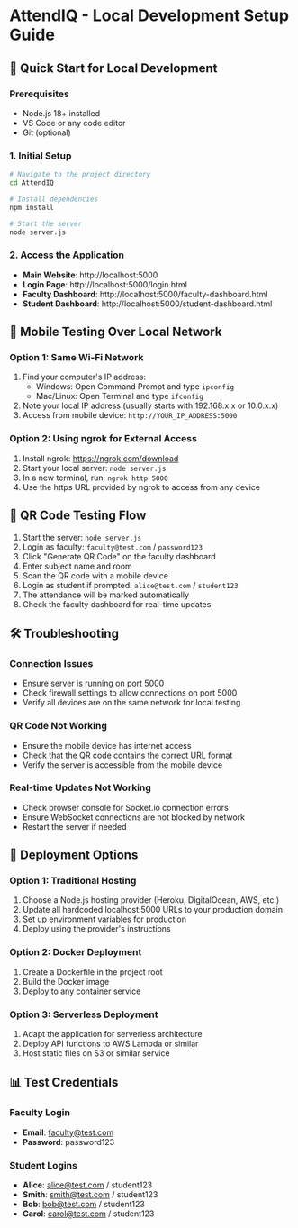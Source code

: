 # AttendIQ - Local Development Setup Guide

## 🚀 Quick Start for Local Development

### Prerequisites
- Node.js 18+ installed
- VS Code or any code editor
- Git (optional)

### 1. Initial Setup
```bash
# Navigate to the project directory
cd AttendIQ

# Install dependencies
npm install

# Start the server
node server.js
```

### 2. Access the Application
- **Main Website**: http://localhost:5000
- **Login Page**: http://localhost:5000/login.html
- **Faculty Dashboard**: http://localhost:5000/faculty-dashboard.html
- **Student Dashboard**: http://localhost:5000/student-dashboard.html

## 📱 Mobile Testing Over Local Network

### Option 1: Same Wi-Fi Network
1. Find your computer's IP address:
   - Windows: Open Command Prompt and type `ipconfig`
   - Mac/Linux: Open Terminal and type `ifconfig`
2. Note your local IP address (usually starts with 192.168.x.x or 10.0.x.x)
3. Access from mobile device: `http://YOUR_IP_ADDRESS:5000`

### Option 2: Using ngrok for External Access
1. Install ngrok: https://ngrok.com/download
2. Start your local server: `node server.js`
3. In a new terminal, run: `ngrok http 5000`
4. Use the https URL provided by ngrok to access from any device

## 🔄 QR Code Testing Flow

1. Start the server: `node server.js`
2. Login as faculty: `faculty@test.com` / `password123`
3. Click "Generate QR Code" on the faculty dashboard
4. Enter subject name and room
5. Scan the QR code with a mobile device
6. Login as student if prompted: `alice@test.com` / `student123`
7. The attendance will be marked automatically
8. Check the faculty dashboard for real-time updates

## 🛠️ Troubleshooting

### Connection Issues
- Ensure server is running on port 5000
- Check firewall settings to allow connections on port 5000
- Verify all devices are on the same network for local testing

### QR Code Not Working
- Ensure the mobile device has internet access
- Check that the QR code contains the correct URL format
- Verify the server is accessible from the mobile device

### Real-time Updates Not Working
- Check browser console for Socket.io connection errors
- Ensure WebSocket connections are not blocked by network
- Restart the server if needed

## 🚀 Deployment Options

### Option 1: Traditional Hosting
1. Choose a Node.js hosting provider (Heroku, DigitalOcean, AWS, etc.)
2. Update all hardcoded localhost:5000 URLs to your production domain
3. Set up environment variables for production
4. Deploy using the provider's instructions

### Option 2: Docker Deployment
1. Create a Dockerfile in the project root
2. Build the Docker image
3. Deploy to any container service

### Option 3: Serverless Deployment
1. Adapt the application for serverless architecture
2. Deploy API functions to AWS Lambda or similar
3. Host static files on S3 or similar service

## 📊 Test Credentials

### Faculty Login
- **Email**: faculty@test.com
- **Password**: password123

### Student Logins
- **Alice**: alice@test.com / student123
- **Smith**: smith@test.com / student123
- **Bob**: bob@test.com / student123
- **Carol**: carol@test.com / student123